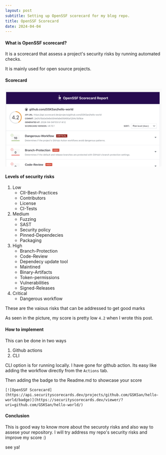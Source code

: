 ```yaml
---
layout: post
subtitle: Setting up OpenSSF scorecard for my blog repo.
title: OpenSSF Scorecard
date: 2024-04-04
---
```


#### What is OpenSSF scorecard?

It is a scorecard that assess a project's security risks by running automated checks.

It is mainly used for open source projects.

#### Scorecard

![](/assets/images/openssfscorecard.png)

#### Levels of security risks

1. Low
    - CII-Best-Practices
    - Contributors
    - License
    - CI-Tests
2. Medium
    - Fuzzing
    - SAST
    - Security policy
    - Pinned-Dependecies
    - Packaging
3. High
    - Branch-Protection   
    - Code-Review
    - Dependecy update tool
    - Maintined
    - Binary-Artifacts
    - Token-permissions
    - Vulnerabilities
    - Signed-Releases
4. Critical
    - Dangerous workflow

These are the vaious risks that can be addressed to get good marks 

As seen in the picture, my score is pretty low `4.2` when I wrote this post.

#### How to implement

This can be done in two ways
1. Github actions
2. CLI

CLI option is for running locally.
I have gone for github action. Its easy like adding the workflow directly from the `Actions` tab.

Then adding the badge to the Readme.md to showcase your score

```
[![OpenSSF Scorecard](https://api.securityscorecards.dev/projects/github.com/GSKSan/hello-world/badge)](https://securityscorecards.dev/viewer/?uri=github.com/GSKSan/hello-world/)
```

#### Conclusion
This is good way to know more about the securoty risks and also way to assese your repository.
I will try address my repo's security risks and improve my score :)

see ya!

